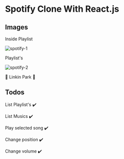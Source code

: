 # Spotify Clone With React.js

## Images

Inside Playlist

![spotify-1](https://user-images.githubusercontent.com/34070817/41171053-7cd56ea6-6b25-11e8-81e8-dbc5090c9323.PNG)

Playlist's

![spotify-2](https://user-images.githubusercontent.com/34070817/41171105-b65abec4-6b25-11e8-92f7-c7076359496a.png)

:metal: Linkin Park :metal:

## Todos

List Playlist's :heavy_check_mark:

List Musics :heavy_check_mark:

Play selected song :heavy_check_mark:

Change position :heavy_check_mark:

Change volume :heavy_check_mark:
